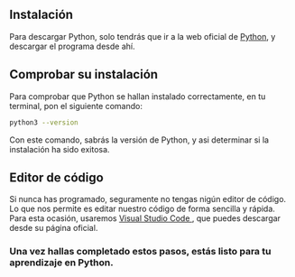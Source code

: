 ## Instalación

Para descargar Python, solo tendrás que ir a la web oficial de <a href='https://www.python.org/downloads/'>Python</a>, y descargar el programa desde ahí.

## Comprobar su instalación

Para comprobar que Python se hallan instalado correctamente, en tu terminal, pon el siguiente comando:
```zsh
python3 --version
```
Con este comando, sabrás la versión de Python, y asi determinar si la instalación ha sido exitosa.

## Editor de código

Si nunca has programado, seguramente no tengas nigún editor de código. Lo que nos permite es editar nuestro código de forma sencilla y rápida.
Para esta ocasión, usaremos <a href='https://code.visualstudio.com/'>Visual Studio Code </a>, que puedes descargar desde su página oficial.

### Una vez hallas completado estos pasos, estás listo para tu aprendizaje en Python.
